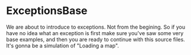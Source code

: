 # ExceptionsBase

We are about to introduce to exceptions. Not from the begining. So if you have no idea what an exception is first make sure
you've saw some very base examples, and then you are ready to continue with this source files.
It's gonna be a simulation of "Loading a map".
